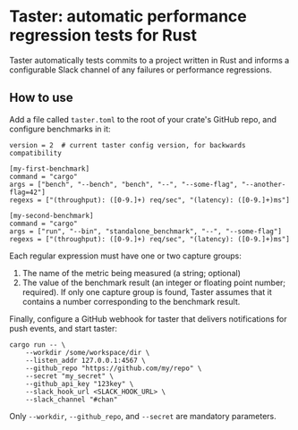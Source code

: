 # Taster: automatic performance regression tests for Rust

Taster automatically tests commits to a project written in Rust and informs a
configurable Slack channel of any failures or performance regressions.

## How to use

Add a file called `taster.toml` to the root of your crate's GitHub repo, and
configure benchmarks in it:

```
version = 2  # current taster config version, for backwards compatibility

[my-first-benchmark]
command = "cargo"
args = ["bench", "--bench", "bench", "--", "--some-flag", "--another-flag=42"]
regexs = ["(throughput): ([0-9.]+) req/sec", "(latency): ([0-9.]+)ms"]

[my-second-benchmark]
command = "cargo"
args = ["run", "--bin", "standalone_benchmark", "--", "--some-flag"]
regexs = ["(throughput): ([0-9.]+) req/sec", "(latency): ([0-9.]+)ms"]

```
Each regular expression must have one or two capture groups:
 1. The name of the metric being measured (a string; optional)
 2. The value of the benchmark result (an integer or floating point number;
    required).
If only one capture group is found, Taster assumes that it contains a number
corresponding to the benchmark result.

Finally, configure a GitHub webhook for taster that delivers notifications for
push events, and start taster:

```
cargo run -- \
    --workdir /some/workspace/dir \
    --listen_addr 127.0.0.1:4567 \
    --github_repo "https://github.com/my/repo" \
    --secret "my_secret" \
    --github_api_key "123key" \
    --slack_hook_url <SLACK_HOOK_URL> \
    --slack_channel "#chan"
```

Only `--workdir`, `--github_repo`, and `--secret` are mandatory parameters.
